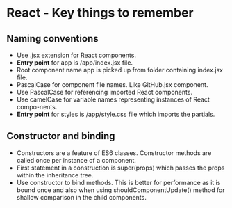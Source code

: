 # React - Key things to remember

## Naming conventions
- Use .jsx extension for React components.
- **Entry point** for app is /app/index.jsx file.
- Root component name app is picked up from folder containing index.jsx file.
- PascalCase for component file names. Like GitHub.jsx component.
- Use PascalCase for referencing imported React components.
- Use camelCase for variable names representing instances of React compo-nents.
- **Entry point** for styles is /app/style.css file which imports the partials.

## Constructor and binding
- Constructors are a feature of ES6 classes. Constructor methods are called once per instance of a component.
- First statement in a construction is super(props) which passes the props within the inheritance tree.
- Use constructor to bind methods. This is better for performance as it is bound once and also when using  shouldComponentUpdate() method for shallow comparison in the child components.
